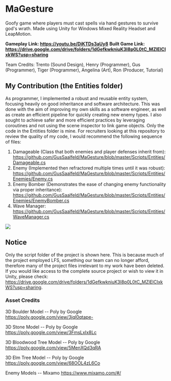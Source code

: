 # MaGesture
Goofy game where players must cast spells via hand gestures to survive god's wrath. Made using Unity for Windows Mixed Reality Headset and LeapMotion.

**Gameplay Link: https://youtu.be/DiKTDs3aUy8**
**Built Game Link: https://drive.google.com/drive/folders/1dGefkwkniuK3I8p0L0tC_MZlElClxkWS?usp=sharing**


Team Credits: Trento (Sound Design), Henry (Programmer), Gus (Programmer), 
Tiger (Programmer), Angelina (Art), Ron (Producer, Tutorial)


## My Contribution (the Entities folder)
As programmer, I implemented a robust and reusable entity system, focusing heavily on good inheritance and software architecture. This was done with the aim of improving my own skills as a software engineer, as well as create an efficient pipeline for quickly creating new enemy types. I also sought to achieve safer and more efficient practices by leveraging coroutines and not using the scene inspector to link game objects. Only the code in the Entities folder is mine. For recruiters looking at this repository to review the quality of my code, I would recommend the following sequence of files:

1.  Damageable (Class that both enemies and player defenses inherit from):
    https://github.com/GusSaalfeld/MaGesture/blob/master/Scripts/Entities/Damageable.cs
2.  Enemy (Implemented then refractored multiple times until it was robust):
    https://github.com/GusSaalfeld/MaGesture/blob/master/Scripts/Entities/Enemies/Enemy.cs
3.  Enemy Bomber (Demonstrates the ease of changing enemy functionality via proper inheritance): 
    https://github.com/GusSaalfeld/MaGesture/blob/master/Scripts/Entities/Enemies/EnemyBomber.cs
4. Wave Manager:
    https://github.com/GusSaalfeld/MaGesture/blob/master/Scripts/Entities/WaveManager.cs
  
![](gameplay.gif)

## Notice
Only the script folder of the project is shown here. This is because much of the project employed LFS, something our team can no longer afford, therefore many of the project files irrelevant to my work have been deleted. If you would like access to the complete source project or wish to view it in Unity, please check: https://drive.google.com/drive/folders/1dGefkwkniuK3I8p0L0tC_MZlElClxkWS?usp=sharing.

### Asset Credits
3D Boulder Model -- Poly by Google
https://poly.google.com/view/3jql0qtape-

3D Stone Model -- Poly by Google
https://poly.google.com/view/3FmsLxIx8Lc

3D Bloodwood Tree Model -- Poly by Google
https://poly.google.com/view/5MenXQd3qRA

3D Elm Tree Model -- Poly by Google
https://poly.google.com/view/68OOL4zL6Co

Enemy Models -- Mixamo 
https://www.mixamo.com/#/
